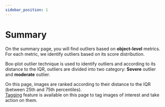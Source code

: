 ```yaml
---
sidebar_position: 1
---
```


# Summary
On the summary page, you will find outliers based on **object-level** metrics. For each metric, we identify outliers
based on its score distribution.  

Box-plot outlier technique is used to identify outliers and according to its distance to the IQR, outliers are divided 
into two category: **Severe** outlier and **moderate** outlier.  

On this page, images are ranked according to their distance to the IQR (between 25th and 75th percentiles).  
[Tagging](../../tags.md) feature is available on this page to tag images of interest and take action on them.